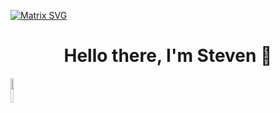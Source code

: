   [![Matrix SVG](https://raw.githubusercontent.com/rodrigograca31/rodrigograca31/master/matrix.svg)](https://www.youtube.com/watch?v=SDkAGkd4NLc) 
<p>
  <h1 align="center"><b>Hello there, I'm Steven 👋</b></h1>
</p>

  <code><img width="10%" src="https://www.vectorlogo.zone/logos/visualstudio_code/visualstudio_code-ar21.svg"></code>

